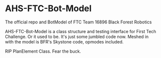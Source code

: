 # AHS-FTC-Bot-Model
The official repo and BotModel of FTC Team 16896 Black Forest Robotics

AHS-FTC-Bot-Model is a class structure and testing interface for First Tech Challenge. Or it used to be. It's just some jumbled code now.
Meshed in with the model is BFR's Skystone code, opmodes included. 

RIP PlanElement Class. Fear the buck.



